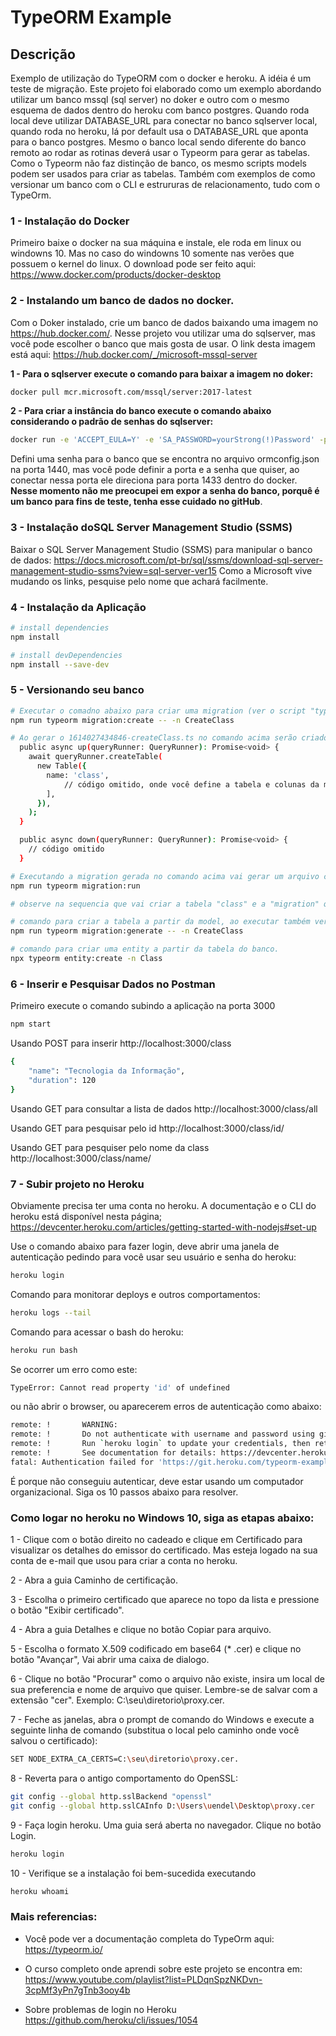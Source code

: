 # TypeORM Example
## Descrição
Exemplo de utilização do TypeORM com o docker e heroku. A idéia é um teste de migração.
Este projeto foi elaborado como um exemplo abordando utilizar um banco mssql (sql server) no doker e outro com o mesmo esquema de dados dentro do heroku com banco postgres.
Quando roda local deve utilizar DATABASE_URL para conectar no banco sqlserver local, quando roda no heroku, lá por default usa o DATABASE_URL que aponta para o banco postgres.
Mesmo o banco local sendo diferente do banco remoto ao rodar as rotinas deverá usar o Typeorm para gerar as tabelas. Como o Typeorm não faz distinção de banco, os mesmo scripts models podem ser usados para criar as tabelas. 
Também com exemplos de como versionar um banco com o CLI e estrururas de relacionamento, tudo com o TypeOrm.

### 1 - Instalação do Docker 
Primeiro baixe o docker na sua máquina e instale, ele roda em linux ou windowns 10. Mas no caso do windowns 10 somente nas verões que possuem o kernel do linux.
O download pode ser feito aqui: https://www.docker.com/products/docker-desktop

### 2 - Instalando um banco de dados no docker. 
Com o Doker instalado, crie um banco de dados baixando uma imagem no https://hub.docker.com/. Nesse projeto vou utilizar uma do sqlserver, mas você pode escolher o banco que mais gosta de usar. O link desta imagem está aqui: https://hub.docker.com/_/microsoft-mssql-server

**1 - Para o sqlserver execute o comando para baixar a imagem no doker:**
``` bash
docker pull mcr.microsoft.com/mssql/server:2017-latest
```
**2 - Para criar a instância do banco execute o comando abaixo considerando o padrão de senhas do sqlserver:**
``` bash
docker run -e 'ACCEPT_EULA=Y' -e 'SA_PASSWORD=yourStrong(!)Password' -p 1440:1433 -d mcr.microsoft.com/mssql/server:2017-latest
```
Defini uma senha para o banco que se encontra no arquivo ormconfig.json na porta 1440, mas você pode definir a porta e a senha que quiser, ao conectar nessa porta ele direciona para porta 1433 dentro do docker. **Nesse momento não me preocupei em expor a senha do banco, porquê é um banco para fins de teste, tenha esse cuidado no gitHub**.

### 3 - Instalação doSQL Server Management Studio (SSMS)
Baixar o SQL Server Management Studio (SSMS) para manipular o banco de dados:
https://docs.microsoft.com/pt-br/sql/ssms/download-sql-server-management-studio-ssms?view=sql-server-ver15
Como a Microsoft vive mudando os links, pesquise pelo nome que achará facilmente.

### 4 - Instalação da Aplicação 
``` bash
# install dependencies
npm install

# install devDependencies
npm install --save-dev
```

### 5 - Versionando seu banco
``` bash
# Executar o comadno abaixo para criar uma migration (ver o script "typeorm" em package.json). Vai gerar o fonte chamado <timestamp-createClass.ts>
npm run typeorm migration:create -- -n CreateClass

# Ao gerar o 1614027434846-createClass.ts no comando acima serão criados dois métodos async "up" e "down" onde "up" cria e constroe e "down" desfaz ou dropa etc.
  public async up(queryRunner: QueryRunner): Promise<void> {
    await queryRunner.createTable(
      new Table({
        name: 'class',
            // código omitido, onde você define a tabela e colunas da migração.
        ],
      }),
    );
  }

  public async down(queryRunner: QueryRunner): Promise<void> {
    // código omitido
  }

# Executando a migration gerada no comando acima vai gerar um arquivo chamado <timestamp-createClass.ts>
npm run typeorm migration:run

# observe na sequencia que vai criar a tabela "class" e a "migration" que server para guardar as mudanças de versão. O mesmo foi feito para a tabela "lesson"

# comando para criar a tabela a partir da model, ao executar também verciona criando o migration, bom para quando criar um campo novo na tabela
npm run typeorm migration:generate -- -n CreateClass

# comando para criar uma entity a partir da tabela do banco.
npx typeorm entity:create -n Class
```
### 6 - Inserir e Pesquisar Dados no Postman

Primeiro execute o comando subindo a aplicação na porta 3000
``` bash
npm start 
```

Usando POST para inserir http://localhost:3000/class 
``` bash
{
    "name": "Tecnologia da Informação",
    "duration": 120
}
```

Usando GET para consultar a lista de dados 
http://localhost:3000/class/all

Usando GET para pesquisar pelo id
http://localhost:3000/class/id/<id>

Usando GET para pesquiser pelo nome da class
http://localhost:3000/class/name/<name>

### 7 - Subir projeto no Heroku
Obviamente precisa ter uma conta no heroku. A documentação e o CLI do heroku está disponível nesta página;
https://devcenter.heroku.com/articles/getting-started-with-nodejs#set-up

Use o comando abaixo para fazer login, deve abrir uma janela de autenticação pedindo para você usar seu usuário e senha do heroku:
``` bash
heroku login
```
Comando para monitorar deploys e outros comportamentos:
``` bash
heroku logs --tail
```
Comando para acessar o bash do heroku:
``` bash
heroku run bash
```
Se ocorrer um erro como este:
``` bash
TypeError: Cannot read property 'id' of undefined
```
ou não abrir o browser, ou aparecerem erros de autenticação como abaixo:
``` bash
remote: !       WARNING:
remote: !       Do not authenticate with username and password using git.
remote: !       Run `heroku login` to update your credentials, then retry the git command.
remote: !       See documentation for details: https://devcenter.heroku.com/articles/git#http-git-authentication
fatal: Authentication failed for 'https://git.heroku.com/typeorm-example.git/'
```
É porque não conseguiu autenticar, deve estar usando um computador organizacional. Siga os 10 passos abaixo para resolver.

### Como logar no heroku no Windows 10, siga as etapas abaixo:

1 - Clique com o botão direito no cadeado e clique em Certificado para visualizar os detalhes do emissor do certificado. Mas esteja logado na sua conta de e-mail que usou para criar a conta no heroku.

2 - Abra a guia Caminho de certificação.

3 - Escolha o primeiro certificado que aparece no topo da lista e pressione o botão "Exibir certificado".

4 - Abra a guia Detalhes e clique no botão Copiar para arquivo.

5 - Escolha o formato X.509 codificado em base64 (* .cer) e clique no botão "Avançar", Vai abrir uma caixa de dialogo.

6 - Clique no botão "Procurar" como o arquivo não existe, insira um local de sua preferencia e nome de arquivo que quiser. Lembre-se de salvar com a extensão "cer". Exemplo: C:\seu\diretorio\proxy.cer.

7 - Feche as janelas, abra o prompt de comando do Windows e execute a seguinte linha de comando (substitua o local pelo caminho onde você salvou o certificado):
``` bash
SET NODE_EXTRA_CA_CERTS=C:\seu\diretorio\proxy.cer.
```

8 - Reverta para o antigo comportamento do OpenSSL:
``` bash
git config --global http.sslBackend "openssl"
git config --global http.sslCAInfo D:\Users\uendel\Desktop\proxy.cer
```

9 - Faça login heroku. Uma guia será aberta no navegador. Clique no botão Login.
``` bash
heroku login
```

10 - Verifique se a instalação foi bem-sucedida executando
``` bash
heroku whoami
```

### Mais referencias:
- Você pode ver a documentação completa do TypeOrm aqui:
https://typeorm.io/

- O curso completo onde aprendi sobre este projeto se encontra em:
https://www.youtube.com/playlist?list=PLDqnSpzNKDvn-3cpMf3yPn7gTnb3ooy4b

- Sobre problemas de login no Heroku
https://github.com/heroku/cli/issues/1054